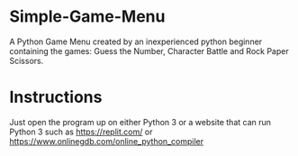 # Simple-Game-Menu

A Python Game Menu created by an inexperienced python beginner containing the games: Guess the Number, Character Battle and Rock Paper Scissors.

# Instructions
Just open the program up on either Python 3 or a website that can run Python 3 such as https://replit.com/ or https://www.onlinegdb.com/online_python_compiler

